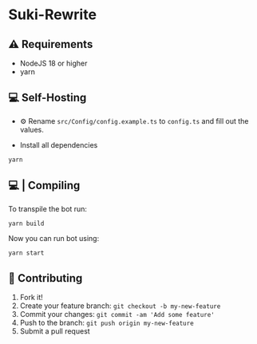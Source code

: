 # Suki-Rewrite

## ⚠ Requirements
- NodeJS 18 or higher
- yarn


## 💻 Self-Hosting

- ⚙️ Rename `src/Config/config.example.ts` to `config.ts` and fill out the values.

- Install all dependencies
```bash
yarn
```

## 💻 | Compiling
To transpile the bot run:

```bash
yarn build
```

Now you can run bot using:
```bash
yarn start
```

## 🚀 Contributing

1. Fork it!
2. Create your feature branch: `git checkout -b my-new-feature`
3. Commit your changes: `git commit -am 'Add some feature'`
4. Push to the branch: `git push origin my-new-feature`
5. Submit a pull request

